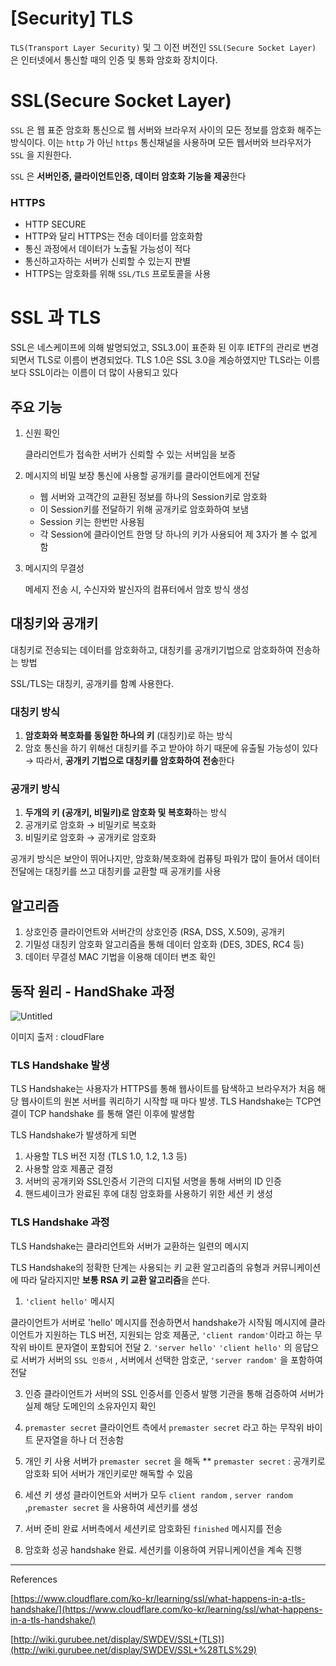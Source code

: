 # [Security] TLS

`TLS(Transport Layer Security)` 및 그 이전 버전인 `SSL(Secure Socket Layer)` 은 인터넷에서 통신할 때의 인증 및 통화 암호화 장치이다.

# SSL(Secure Socket Layer)

`SSL` 은 웹 표준 암호화 통신으로 웹 서버와 브라우저 사이의 모든 정보를 암호화 해주는 방식이다. 이는 `http` 가 아닌 `https` 통신채널을 사용하며 모든 웹서버와 브라우저가 `SSL` 을 지원한다.

`SSL` 은 **서버인증, 클라이언트인증, 데이터 암호화 기능을 제공**한다

### HTTPS

- HTTP SECURE
- HTTP와 달리 HTTPS는 전송 데이터를 암호화함
- 통신 과정에서 데이터가 노출될 가능성이 적다
- 통신하고자하는 서버가 신뢰할 수 있는지 판별
- HTTPS는 암호화를 위해 `SSL/TLS` 프로토콜을 사용

# SSL 과 TLS

SSL은 네스케이프에 의해 발명되었고, SSL3.0이 표준화 된 이후 IETF의 관리로 변경되면서 TLS로 이름이 변경되었다. TLS 1.0은 SSL 3.0을 계승하였지만 TLS라는 이름보다 SSL이라는 이름이 더 많이 사용되고 있다

## 주요 기능

1. 신원 확인
    
    클라리언트가 접속한 서버가 신뢰할 수 있는 서버임을 보증
    
2. 메시지의 비밀 보장
통신에 사용할 공개키를 클라이언트에게 전달
    - 웹 서버와 고객간의 교환된 정보를 하나의 Session키로 암호화
    - 이 Session키를 전달하기 위해 공개키로 암호화하여 보냄
    - Session 키는 한번만 사용됨
    - 각 Session에 클라이언트 한명 당 하나의 키가 사용되어 제 3자가 볼 수 없게 함
3. 메시지의 무결성
    
    메세지 전송 시, 수신자와 발신자의 컴퓨터에서 암호 방식 생성
    

## 대칭키와 공개키

대칭키로 전송되는 데이터를 암호화하고, 대칭키를 공개키기법으로 암호화하여 전송하는 방법

SSL/TLS는 대칭키, 공개키를 함꼐 사용한다.

### 대칭키 방식

1. **암호화와 복호화를 동일한 하나의 키** (대칭키)로 하는 방식
2. 암호 통신을 하기 위해선 대칭키를 주고 받아야 하기 때문에 유출될 가능성이 있다 
→ 따라서, **공개키 기법으로 대칭키를 암호화하여 전송**한다

### 공개키  방식

1. **두개의 키 (공개키, 비밀키)로 암호화 및 복호화**하는 방식
2. 공개키로 암호화 → 비밀키로 복호화
3. 비밀키로 암호화 → 공개키로 암호화

공개키 방식은 보안이 뛰어나지만, 암호화/복호화에 컴퓨팅 파워가 많이 들어서 데이터 전달에는 대칭키를 쓰고 대칭키를 교환할 때 공개키를 사용

## 알고리즘

1. 상호인증
클라이언트와 서버간의 상호인증 (RSA, DSS, X.509), 공개키
2. 기밀성
대칭키 암호화 알고리즘을 통해 데이터 암호화 (DES, 3DES, RC4 등)
3. 데이터 무결성
MAC 기법을 이용해 데이터 변조 확인

## 동작 원리 - HandShake 과정

![Untitled](https://user-images.githubusercontent.com/71022555/145229029-5acf5568-c8df-4900-aed7-38909223ce64.png)


이미지 출저 : cloudFlare

### TLS Handshake 발생

TLS Handshake는 사용자가 HTTPS를 통해 웹사이트를 탐색하고 브라우저가 처음 해당 웹사이트의 원본 서버를 쿼리하기 시작할 때 마다 발생. TLS Handshake는 TCP연결이 TCP handshake 를 통해 열린 이후에 발생함

TLS Handshake가 발생하게 되면

1. 사용할 TLS 버전 지정 (TLS 1.0, 1.2, 1.3 등)
2. 사용할 암호 제품군 결정
3. 서버의 공개키와 SSL인증서 기관의 디지털 서명을 통해 서버의 ID 인증
4. 핸드셰이크가 완료된 후에 대칭 암호화를 사용하기 위한 세션 키 생성

### TLS Handshake 과정

TLS Handshake는 클라리언트와 서버가 교환하는 일련의 메시지

TLS Handshake의 정확한 단계는 사용되는 키 교환 알고리즘의 유형과 커뮤니케이션에 따라 달라지지만 **보통 RSA 키 교환 알고리즘**을 쓴다.

1. `'client hello'` 메시지 

클라이언트가 서버로 'hello' 메시지를 전송하면서 handshake가 시작됨
메시지에 클라이언트가 지원하는 TLS 버전, 지원되는 암호 제품군, `'client random'`이라고 하는 무작위 바이트 문자열이 포함되어 전달
2. `'server hello'`
`'client hello'` 의 응답으로 서버가 서버의 `SSL 인증서` , 서버에서 선택한 암호군, `'server random'` 을 포함하여 전달

3. 인증
클라이언트가 서버의 SSL 인증서를 인증서 발행 기관을 통해 검증하여 서버가 실제 해당 도메인의 소유자인지 확인

4. `premaster secret`
클라이언트 측에서 `premaster secret` 라고 하는 무작위 바이트 문자열을 하나 더 전송함

5. 개인 키 사용
서버가 `premaster secret` 을 해독
** `premaster secret` : 공개키로 암호화 되어 서버가 개인키로만 해독할 수 있음

6. 세션 키 생성
클라이언트와 서버가 모두 `client random` , `server random` ,`premaster secret`  을 사용하여 세션키를 생성

7. 서버 준비 완료
서버측에서 세션키로 암호화된 `finished` 메시지를 전송

8. 암호화 성공
handshake 완료. 세션키를 이용하여 커뮤니케이션을 계속 진행

---

References

[https://www.cloudflare.com/ko-kr/learning/ssl/what-happens-in-a-tls-handshake/](https://www.cloudflare.com/ko-kr/learning/ssl/what-happens-in-a-tls-handshake/)

[http://wiki.gurubee.net/display/SWDEV/SSL+(TLS)](http://wiki.gurubee.net/display/SWDEV/SSL+%28TLS%29)